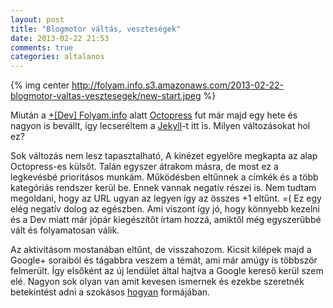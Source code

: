 ```yaml
---
layout: post
title: "Blogmotor váltás, veszteségek"
date: 2013-02-22 21:53
comments: true
categories: altalanos
---
```


{% img center http://folyam.info.s3.amazonaws.com/2013-02-22-blogmotor-valtas-vesztesegek/new-start.jpeg %}

Miután a [+[Dev] Folyam.info](http://dev.folyam.info) alatt [Octopress](http://octopress.org)
fut már majd egy hete és nagyon is bevállt, így lecseréltem a [Jekyll](http://jekyllrb.com)-t
itt is. Milyen változásokat hol ez?

<!--more-->

Sok változás nem lesz tapasztalható, A kinézet egyelőre megkapta az alap Octopress-es
külsőt. Talán egyszer átrakom másra, de most ez a legkevésbé prioritásos munkám. Működésben
eltűnnek a címkék és a több kategóriás rendszer kerül be. Ennek vannak negatív részei is.
Nem tudtam megoldani, hogy az URL ugyan az legyen így az összes +1 eltűnt. =( Ez egy
elég negatív dolog az egészben. Ami viszont így jó, hogy könnyebb kezelni és a Dev miatt
már jópár kiegészítőt írtam hozzá, amiktől még egyszerűbbé vált és folyamatosan válik.

Az aktivitásom mostanában eltűnt, de visszahozom. Kicsit kilépek majd a Google+ soraiból
és tágabbra veszem a témát, ami már amúgy is többször felmerült. Így elsőként az új lendület
által hajtva a Google kereső kerül szem elé. Nagyon sok olyan van amit kevesen ismernek és
ezekbe szeretnék betekintést adni a szokásos [hogyan](/blog/categories/hogyan) formájában.